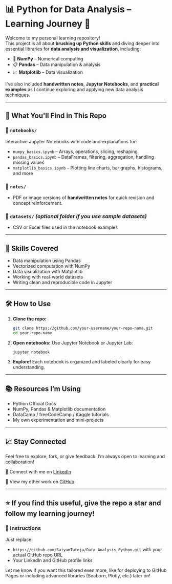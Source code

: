 
# 📊 Python for Data Analysis – Learning Journey 🚀

Welcome to my personal learning repository!  
This project is all about **brushing up Python skills** and diving deeper into essential libraries for **data analysis and visualization**, including:

- 🔢 **NumPy** – Numerical computing
- 📋 **Pandas** – Data manipulation & analysis
- 📈 **Matplotlib** – Data visualization

I've also included **handwritten notes**, **Jupyter Notebooks**, and **practical examples** as I continue exploring and applying new data analysis techniques.

---

## 🧠 What You'll Find in This Repo

### 📁 `notebooks/`
Interactive Jupyter Notebooks with code and explanations for:
- `numpy_basics.ipynb` – Arrays, operations, slicing, reshaping
- `pandas_basics.ipynb` – DataFrames, filtering, aggregation, handling missing values
- `matplotlib_basics.ipynb` – Plotting line charts, bar graphs, histograms, and more

### 📝 `notes/`
- PDF or image versions of **handwritten notes** for quick revision and concept reinforcement.

### 📂 `datasets/` *(optional folder if you use sample datasets)*
- CSV or Excel files used in the notebook examples

---

## 📌 Skills Covered

- Data manipulation using Pandas
- Vectorized computation with NumPy
- Data visualization with Matplotlib
- Working with real-world datasets
- Writing clean and reproducible code in Jupyter

---

## 🛠️ How to Use

1. **Clone the repo:**
   ```bash
   git clone https://github.com/your-username/your-repo-name.git
   cd your-repo-name


2. **Open notebooks:**
   Use Jupyter Notebook or Jupyter Lab:

   ```bash
   jupyter notebook
   ```

3. **Explore!**
   Each notebook is organized and labeled clearly for easy understanding.

---

## 📚 Resources I’m Using

* Python Official Docs
* NumPy, Pandas & Matplotlib documentation
* DataCamp / freeCodeCamp / Kaggle tutorials
* My own experimentation and mini-projects

---

## 📈 Stay Connected

Feel free to explore, fork, or give feedback. I’m always open to learning and collaboration!

🔗 Connect with me on [LinkedIn](https://www.linkedin.com/in/saiyam-tuteja/)

📂 View my other work on [GitHub](https://github.com/SaiyamTuteja/)

---

## ⭐ If you find this useful, give the repo a star and follow my learning journey!


### 🔧 Instructions

Just replace:
- `https://github.com/SaiyamTuteja/Data_Analysis_Python.git` with your actual GitHub repo URL
- Your LinkedIn and GitHub profile links

Let me know if you want this tailored even more, like for deploying to GitHub Pages or including advanced libraries (Seaborn, Plotly, etc.) later on!
```
